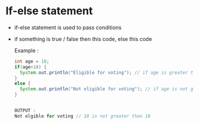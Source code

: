 # If-else statement
- if-else statement is used to pass conditions
- if something is true / false then this code, else this code

  Example :
  ```java
  int age = 18;
  if(age>18) {
    System.out.println("Eligible for voting"); // if age is greater than 18 then this statements gets printed
  }
  else {
    System.out.println("Not eligible for voting"); // if age is not greater than 18 then this statements gets printed
  }


  OUTPUT :
  Not elgible for voting // 18 is not greater than 18
